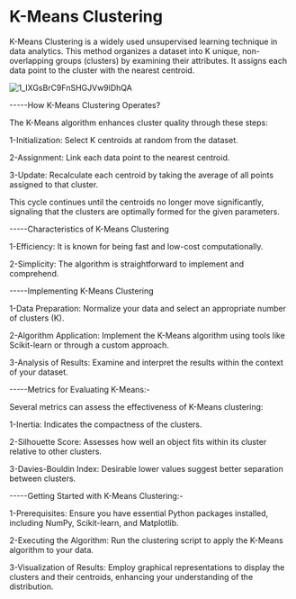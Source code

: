 
# K-Means Clustering

K-Means Clustering is a widely used unsupervised learning technique in data analytics. This method organizes a dataset into K unique, non-overlapping groups (clusters) by examining their attributes. It assigns each data point to the cluster with the nearest centroid.

![1_IXGsBrC9FnSHGJVw9lDhQA](https://github.com/swarnimsandeepds/INDE577SPRING24/assets/165357569/d5993119-01af-4550-83b8-10aaf756b19d)

-----How K-Means Clustering Operates?

The K-Means algorithm enhances cluster quality through these steps:

1-Initialization: Select K centroids at random from the dataset.

2-Assignment: Link each data point to the nearest centroid.

3-Update: Recalculate each centroid by taking the average of all points assigned to that cluster.

This cycle continues until the centroids no longer move significantly, signaling that the clusters are optimally formed for the given parameters.

-----Characteristics of K-Means Clustering

1-Efficiency: It is known for being fast and low-cost computationally.

2-Simplicity: The algorithm is straightforward to implement and comprehend.


-----Implementing K-Means Clustering

1-Data Preparation: Normalize your data and select an appropriate number of clusters (K).

2-Algorithm Application: Implement the K-Means algorithm using tools like Scikit-learn or through a custom approach.

3-Analysis of Results: Examine and interpret the results within the context of your dataset.

-----Metrics for Evaluating K-Means:-

Several metrics can assess the effectiveness of K-Means clustering:

1-Inertia: Indicates the compactness of the clusters.

2-Silhouette Score: Assesses how well an object fits within its cluster relative to other clusters.

3-Davies-Bouldin Index: Desirable lower values suggest better separation between clusters.

-----Getting Started with K-Means Clustering:-

1-Prerequisites: Ensure you have essential Python packages installed, including NumPy, Scikit-learn, and Matplotlib.

2-Executing the Algorithm: Run the clustering script to apply the K-Means algorithm to your data.

3-Visualization of Results: Employ graphical representations to display the clusters and their centroids, enhancing your understanding of the distribution.
